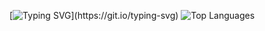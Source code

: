 [![Typing SVG](https://readme-typing-svg.demolab.com?font=JetBrains+Mono&size=32&duration=3500&pause=1000&color=208D7E&width=435&lines=Taming+infinity!)](https://git.io/typing-svg)
![Top Languages](https://github-readme-stats.vercel.app/api/top-langs/?username=Noelithub77&layout=compact&theme=dark&card_width=500&hide_border=true)

<!--
**Noelithub77/Noelithub77** is a ✨ _special_ ✨ repository because its `README.md` (this file) appears on your GitHub profile.

Here are some ideas to get you started:

- 🔭 I’m currently working on ...
- 🌱 I’m currently learning ...
- 👯 I’m looking to collaborate on ...
- 🤔 I’m looking for help with ...
- 💬 Ask me about ...
- 📫 How to reach me: ...
- 😄 Pronouns: ...
- ⚡ Fun fact: ...
-->
